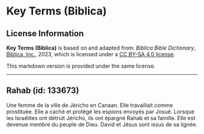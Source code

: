 # Key Terms (Biblica)

## License Information

**Key Terms (Biblica)** is based on and adapted from: _Biblica Bible Dictionary_, [Biblica, Inc.](https://www.biblica.com/), 2023, which is licensed under a [CC BY-SA 4.0 license](https://creativecommons.org/licenses/by-sa/4.0/legalcode.en).

This markdown version is provided under the same license.



--------------------------------

## Rahab (id: 133673)

Une femme de la ville de Jéricho en Canaan. Elle travaillait comme prostituée. Elle a caché et protégé les espions envoyés par Josué. Lorsque les Israélites ont détruit Jéricho, ils ont épargné Rahab et sa famille. Elle est devenue membre du peuple de Dieu. David et Jésus sont issus de sa lignée.



